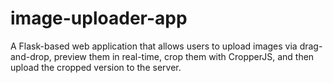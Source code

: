 # image-uploader-app
A Flask-based web application that allows users to upload images via drag-and-drop, preview them in real-time, crop them with CropperJS, and then upload the cropped version to the server.
